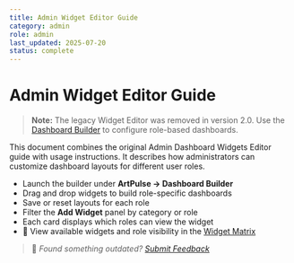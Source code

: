 ```yaml
---
title: Admin Widget Editor Guide
category: admin
role: admin
last_updated: 2025-07-20
status: complete
---
```


# Admin Widget Editor Guide

> **Note:** The legacy Widget Editor was removed in version 2.0. Use the
> [Dashboard Builder](../widgets/widget-matrix-reference.md) to configure
> role-based dashboards.

This document combines the original Admin Dashboard Widgets Editor guide with
usage instructions. It describes how administrators can customize dashboard
layouts for different user roles.

- Launch the builder under **ArtPulse → Dashboard Builder**
- Drag and drop widgets to build role-specific dashboards
- Save or reset layouts for each role
- Filter the **Add Widget** panel by category or role
- Each card displays which roles can view the widget
- 🔗 View available widgets and role visibility in the [Widget Matrix](../widgets/widget-matrix-reference.md)

> 💬 *Found something outdated? [Submit Feedback](../feedback.md)*
